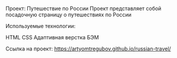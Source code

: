 Проект: Путешествие по России
Проект представляет собой посадочную страницу о путешествиях по России

Используемые технологии:

HTML
CSS
Адаптивная верстка
БЭМ

Ссылка на проект: https://artyomtregubov.github.io/russian-travel/